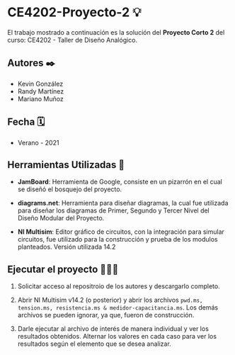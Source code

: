 # CE4202-Proyecto-2 💡

El trabajo mostrado a continuación es la solución del **Proyecto Corto 2** del curso: CE4202 - Taller de Diseño Analógico.
 
## Autores ✒️

- Kevin González
- Randy Martínez
- Mariano Muñoz

## Fecha 🗓

- Verano - 2021


## Herramientas Utilizadas 🧰
 
 - **JamBoard**: Herramienta de Google, consiste en un pizarrón en el cual se diseñó el bosquejo del proyecto. 

- **diagrams.net**: Herramienta para diseñar diagramas, la cual fue utilizada para diseñar los diagramas de Primer, Segundo y Tercer Nivel del Diseño Modular del Proyecto. 

- **NI Multisim**: Editor gráfico de circuitos, con la integración para simular circuitos, fue utilizado para la construcción y prueba de los modulos planteados. Versión utilizada 14.2

## Ejecutar el proyecto 🏃🏻‍♀️

1. Solicitar acceso al repositroio de los autores y descargarlo completo. 

2. Abrir NI Multisim v14.2 (o posterior) y abrir los archivos `pwd.ms, tension.ms, resistencia.ms & medidor-capacitancia.ms`. Los demás archivos se pueden ignorar, ya que, fueron de construcción.

3. Darle ejecutar al archivo de interés de manera individual y ver los resultados obtenidos. Alternar los valores en cada caso para ver los resultados según el elemento que se desea analizar.
